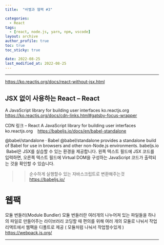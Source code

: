 ```yaml
---
title:  "바벨과 웹팩 #3"

categories:
  - React
tags:
  - [react, node.js, yarn, npm, vscode]
layout: archive
author_profile: true
toc: true
toc_sticky: true

date: 2022-08-25
last_modified_at: 2022-08-25
---
```


---
https://ko.reactjs.org/docs/react-without-jsx.html

## JSX 없이 사용하는 React – React
A JavaScript library for building user interfaces
ko.reactjs.org
​
https://ko.reactjs.org/docs/cdn-links.html#gatsby-focus-wrapper

CDN 링크 – React
A JavaScript library for building user interfaces
ko.reactjs.org
​
​
​
https://babeljs.io/docs/en/babel-standalone

@babel/standalone · Babel
@babel/standalone provides a standalone build of Babel for use in browsers and other non-Node.js environments.
babeljs.io
​
Babel은 JSX를 실습할 수 있는 환경을 제공합니다. 왼쪽 텍스트 필드에 JSX 코드를 입력하면, 오른쪽 텍스트 필드에 Virtual DOM을 구성하는 JavaScript 코드가 출력되는 것을 확인할 수 있습니다.
​
​
​
​
>> 순수하게 실행할수 있는 자바스크립트로 변환해주는것
​
https://babeljs.io/
​
​
# 웹팩
모듈 번들러(Module Bundler)
모듈 번들러란 여러개의 나누어져 있는 파일들을 하나의 파일로 만들어주는 라이브러리
코딩할 때 편의를 위해 여러 개의 모듈로 나눠서 작업
리액트에서 웹팩을 디폴트로 제공 ( 모듈처럼 나눠서 작업할수있게 )
​
https://webpack.js.org/

---